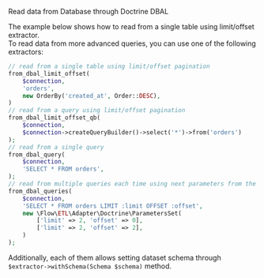 Read data from Database through Doctrine DBAL

The example below shows how to read from a single table using limit/offset extractor.  
To read data from more advanced queries, you can use one of the following extractors:

```php
// read from a single table using limit/offset pagination
from_dbal_limit_offset(
    $connection,
    'orders',
    new OrderBy('created_at', Order::DESC),
)
// read from a query using limit/offset pagination        
from_dbal_limit_offset_qb(
    $connection,
    $connection->createQueryBuilder()->select('*')->from('orders')
);
// read from a single query
from_dbal_query(
    $connection,
    'SELECT * FROM orders',
);
// read from multiple queries each time using next parameters from the provided set
from_dbal_queries(
    $connection,
    'SELECT * FROM orders LIMIT :limit OFFSET :offset',
    new \Flow\ETL\Adapter\Doctrine\ParametersSet(
        ['limit' => 2, 'offset' => 0],
        ['limit' => 2, 'offset' => 2],
    )
);
```

Additionally, each of them allows setting dataset schema through  `$extractor->withSchema(Schema $schema)` method.